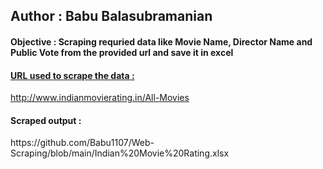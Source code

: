 <h2>Author : Babu Balasubramanian</h2> 
<h4>Objective : Scraping requried data like Movie Name, Director Name and Public Vote from the provided url and save it in excel</h4>
<h4><u>URL used to scrape the data :</h4> http://www.indianmovierating.in/All-Movies</u>
<h4>Scraped output :</h4> https://github.com/Babu1107/Web-Scraping/blob/main/Indian%20Movie%20Rating.xlsx
